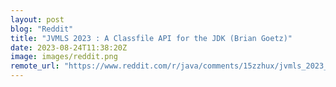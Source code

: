 ```yaml
---
layout: post
blog: "Reddit"
title: "JVMLS 2023 : A Classfile API for the JDK (Brian Goetz)"
date: 2023-08-24T11:38:20Z
image: images/reddit.png
remote_url: "https://www.reddit.com/r/java/comments/15zzhux/jvmls_2023_a_classfile_api_for_the_jdk_brian_goetz/"
---
```

